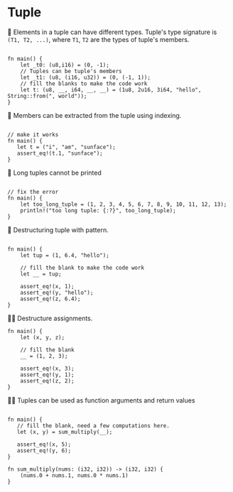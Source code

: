 # Tuple
🌟 Elements in a tuple can have different types. Tuple's type signature is `(T1, T2, ...)`, where `T1`, `T2` are the types of tuple's members.
```rust,editable

fn main() {
    let _t0: (u8,i16) = (0, -1);
    // Tuples can be tuple's members
    let _t1: (u8, (i16, u32)) = (0, (-1, 1));
    // fill the blanks to make the code work
    let t: (u8, __, i64, __, __) = (1u8, 2u16, 3i64, "hello", String::from(", world"));
}
```

🌟 Members can be extracted from the tuple using indexing.
```rust,editable

// make it works
fn main() {
   let t = ("i", "am", "sunface");
   assert_eq!(t.1, "sunface");
}
```

🌟 Long tuples  cannot be printed
```rust,editable

// fix the error
fn main() {
    let too_long_tuple = (1, 2, 3, 4, 5, 6, 7, 8, 9, 10, 11, 12, 13);
    println!("too long tuple: {:?}", too_long_tuple);
}
```

🌟 Destructuring tuple with pattern.
```rust,editable

fn main() {
    let tup = (1, 6.4, "hello");

    // fill the blank to make the code work
    let __ = tup;

    assert_eq!(x, 1);
    assert_eq!(y, "hello");
    assert_eq!(z, 6.4);
}
```

🌟🌟 Destructure assignments.
```rust,editable
fn main() {
    let (x, y, z);

    // fill the blank
    __ = (1, 2, 3);
    
    assert_eq!(x, 3);
    assert_eq!(y, 1);
    assert_eq!(z, 2);
}
```

🌟🌟 Tuples can be used as function arguments and return values
```rust,editable

fn main() {
   // fill the blank, need a few computations here.
   let (x, y) = sum_multiply(__);

   assert_eq!(x, 5);
   assert_eq!(y, 6);
}

fn sum_multiply(nums: (i32, i32)) -> (i32, i32) {
    (nums.0 + nums.1, nums.0 * nums.1)
}
```

